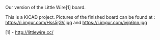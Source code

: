 Our version of the Little Wire[1] board.

This is a KiCAD project. Pictures of the finished board can be found at : https://i.imgur.com/Hss5jGV.jpg and https://i.imgur.com/ivjp6nn.jpg


[1] - http://littlewire.cc/
